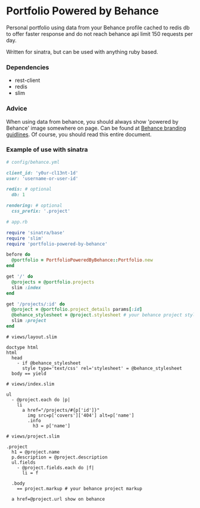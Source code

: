 # Portfolio Powered by Behance

Personal portfolio using data from your Behance profile cached to redis db to offer faster response and do not reach behance api limit 150 requests per day.

Written for sinatra, but can be used with anything ruby based.

### Dependencies

* rest-client
* redis
* slim

### Advice
When using data from behance, you should always show 'powered by Behance' image somewhere on page. Can be found at [Behance branding guidlines](https://www.behance.net/dev/api/brand). Of course, you should read this entire document.

### Example of use with sinatra

```ruby
# config/behance.yml

client_id: 'y0ur-cl13nt-1d'
user: 'username-or-user-id'

redis: # optional
  db: 1

rendering: # optional
  css_prefix: '.project'
```

```ruby
# app.rb

require 'sinatra/base'
require 'slim'
require 'portfolio-powered-by-behance'

before do
  @portfolio = PortfolioPoweredByBehance::Portfolio.new
end

get '/' do
  @projects = @portfolio.projects
  slim :index
end

get '/projects/:id' do
  @project = @portfolio.project_details params[:id]
  @behance_stylesheet = @project.stylesheet # your behance project stylesheet
  slim :project
end
```

```slim
# views/layout.slim

doctype html
html
  head
    - if @behance_stylesheet
      style type='text/css' rel='stylesheet' = @behance_stylesheet
  body == yield
```

```slim
# views/index.slim

ul
  - @project.each do |p|
    li
      a href="/projects/#{p['id']}"
        img src=p['covers']['404'] alt=p['name']
        .info
          h3 = p['name']
```

```slim
# views/project.slim

.project
  h1 = @project.name
  p.description = @project.description
  ul.fields
    - @project.fields.each do |f|
      li = f

  .body
    == project.markup # your behance project markup

  a href=@project.url show on behance
```
